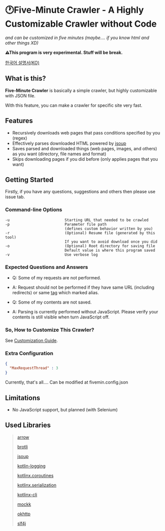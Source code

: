 # 🕐Five-Minute Crawler - A Highly Customizable Crawler without Code
_and can be customized in five minutes (maybe.... if you know html and other things XD)_

**⚠This program is very experimental. Stuff will be break.**
   

[한국어 설명서(KO)](README_KO.md)

## What is this?

**Five-Minute Crawler** is basically a simple crawler, but highly customizable with JSON file.

With this feature, you can make a crawler for specific site very fast.

## Features

- Recursively downloads web pages that pass conditions specified by you (regex)
- Effectively parses downloaded HTML powered by [jsoup](https://github.com/jhy/jsoup)
- Saves parsed and downloaded things (web pages, images, and others) as you want (directory, file names and format)
- Skips downloading pages if you did before (only applies pages that you want)

## Getting Started

Firstly, if you have any questions, suggestions and others then please use issue tab.

### Command-line Options

    -u                         Starting URL that needed to be crawled
    -p                         Parameter file path
                               (defines custom behavior written by you)
    -r                         (Optional) Resume file (generated by this tool)
                               If you want to avoid download once you did
    -o                         (Optional) Root directory for saving file
                               Default value is where this program saved
    -v                         Use verbose log

### Expected Questions and Answers

- Q: Some of my requests are not performed. 
- A: Request should not be performed if they have same URL (including redirects) or same [tag](GUIDE.md#Tag) which marked alias.


- Q: Some of my contents are not saved.
- A: Parsing is currently performed without JavaScript. Please verify your contents is still visible when turn JavaScript off.


### So, How to Customize This Crawler?
See [Customization Guide](/GUIDE.md).

### Extra Configuration

```json
{
  "MaxRequestThread" : 3
}
```

Currently, that's all.... Can be modified at fivemin.config.json

## Limitations

- No JavaScript support, but planned (with Selenium)

## Used Libraries

> [arrow](https://github.com/arrow-kt/arrow)
>
> [brotli](https://github.com/google/brotli) 
>
> [jsoup](https://github.com/jhy/jsoup)
>
> [kotlin-logging](https://github.com/MicroUtils/kotlin-logging)
>
> [kotlinx.coroutines](https://github.com/Kotlin/kotlinx.coroutines)
>
> [kotlinx.serialization](https://github.com/Kotlin/kotlinx.serialization)
>
> [kotlinx-cli](https://github.com/Kotlin/kotlinx-cli)
>
> [mockk](https://github.com/mockk/mockk)
>
> [okhttp](https://github.com/square/okhttp)
> 
> [slf4j](https://github.com/qos-ch/slf4j)
>